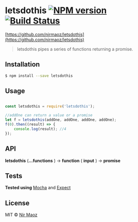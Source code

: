 # letsdothis [![NPM version](https://badge.fury.io/js/letsdothis.svg)](https://npmjs.org/package/letsdothis) [![Build Status](https://travis-ci.org/Nir%20Maoz/letsdothis.svg?branch=master)](https://travis-ci.org/Nir%20Maoz/letsdothis)

[https://github.com/nirmaoz/letsdothis](https://github.com/nirmaoz/letsdothis)

> letsdothis pipes a series of functions returning a promise.

## Installation

```sh
$ npm install --save letsdothis
```

## Usage

```js

const letsdothis = require('letsdothis');

//addOne can return a value or a promise
let f = letsdothis(addOne, addOne, addOne, addOne);
f(0).then((result) => {
    console.log(result); //4
});
```

## API

**letsdothis** (**...functions** ) &rightarrow; **function** ( **input** ) &rightarrow; **promise**


## Tests

**Tested using** [Mocha](https://www.npmjs.com/package/mocha) and [Expect](https://www.npmjs.com/package/expect)

## License

MIT © [Nir Maoz](https://github.com/nirmaoz/letsdothis)
